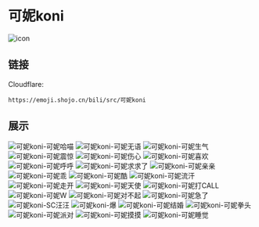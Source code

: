 # 可妮koni
![icon](https://emoji.shojo.cn/bili/src/可妮koni/icon.png)
## 链接
Cloudflare:
```
https://emoji.shojo.cn/bili/src/可妮koni
```
## 展示
![可妮koni-可妮哈喵](https://emoji.shojo.cn/bili/src/可妮koni/可妮koni-可妮哈喵.png)
![可妮koni-可妮无语](https://emoji.shojo.cn/bili/src/可妮koni/可妮koni-可妮无语.png)
![可妮koni-可妮生气](https://emoji.shojo.cn/bili/src/可妮koni/可妮koni-可妮生气.png)
![可妮koni-可妮震惊](https://emoji.shojo.cn/bili/src/可妮koni/可妮koni-可妮震惊.png)
![可妮koni-可妮伤心](https://emoji.shojo.cn/bili/src/可妮koni/可妮koni-可妮伤心.png)
![可妮koni-可妮喜欢](https://emoji.shojo.cn/bili/src/可妮koni/可妮koni-可妮喜欢.png)
![可妮koni-可妮呼呼](https://emoji.shojo.cn/bili/src/可妮koni/可妮koni-可妮呼呼.png)
![可妮koni-可妮求求了](https://emoji.shojo.cn/bili/src/可妮koni/可妮koni-可妮求求了.png)
![可妮koni-可妮亲亲](https://emoji.shojo.cn/bili/src/可妮koni/可妮koni-可妮亲亲.png)
![可妮koni-可妮乖](https://emoji.shojo.cn/bili/src/可妮koni/可妮koni-可妮乖.png)
![可妮koni-可妮酷](https://emoji.shojo.cn/bili/src/可妮koni/可妮koni-可妮酷.png)
![可妮koni-可妮流汗](https://emoji.shojo.cn/bili/src/可妮koni/可妮koni-可妮流汗.png)
![可妮koni-可妮走开](https://emoji.shojo.cn/bili/src/可妮koni/可妮koni-可妮走开.png)
![可妮koni-可妮天使](https://emoji.shojo.cn/bili/src/可妮koni/可妮koni-可妮天使.png)
![可妮koni-可妮打CALL](https://emoji.shojo.cn/bili/src/可妮koni/可妮koni-可妮打CALL.png)
![可妮koni-可妮W](https://emoji.shojo.cn/bili/src/可妮koni/可妮koni-可妮W.png)
![可妮koni-可妮对不起](https://emoji.shojo.cn/bili/src/可妮koni/可妮koni-可妮对不起.png)
![可妮koni-可妮急了](https://emoji.shojo.cn/bili/src/可妮koni/可妮koni-可妮急了.png)
![可妮koni-SC汪汪](https://emoji.shojo.cn/bili/src/可妮koni/可妮koni-SC汪汪.png)
![可妮koni-爆](https://emoji.shojo.cn/bili/src/可妮koni/可妮koni-爆.png)
![可妮koni-可妮结婚](https://emoji.shojo.cn/bili/src/可妮koni/可妮koni-可妮结婚.png)
![可妮koni-可妮拳头](https://emoji.shojo.cn/bili/src/可妮koni/可妮koni-可妮拳头.png)
![可妮koni-可妮派对](https://emoji.shojo.cn/bili/src/可妮koni/可妮koni-可妮派对.png)
![可妮koni-可妮摸摸](https://emoji.shojo.cn/bili/src/可妮koni/可妮koni-可妮摸摸.png)
![可妮koni-可妮睡觉](https://emoji.shojo.cn/bili/src/可妮koni/可妮koni-可妮睡觉.png)
